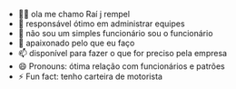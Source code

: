 - 👏🏼 ola me chamo Raí j rempel
- 👀 responsável ótimo em administrar equipes
- 🌱 não sou um simples funcionário sou o funcionário
- 💞️ apaixonado pelo que eu faço
- 📫 disponível para fazer o que for preciso pela empresa
- 😄 Pronouns: ótima relação com funcionários e patrões
- ⚡ Fun fact: tenho carteira de motorista 

<!---
raijose/raijose is a ✨ special ✨ repository because its `README.md` (this file) appears on your GitHub profile.
You can click the Preview link to take a look at your changes.
--->
